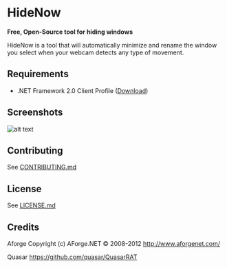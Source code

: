 # HideNow

**Free, Open-Source tool for hiding windows**

HideNow is a tool that will automatically minimize and rename the window you select when your webcam detects any type of movement.

Requirements
---
* .NET Framework 2.0 Client Profile ([Download](https://www.microsoft.com/en-us/download/details.aspx?id=16614))

Screenshots
---
![alt text](http://i.imgur.com/u42MnUu.png "HideNow")

Contributing
---
See [CONTRIBUTING.md](/CONTRIBUTING.md)

License
---
See [LICENSE.md](/LICENSE.md)

Credits
---

Aforge
Copyright (c) AForge.NET © 2008-2012 
http://www.aforgenet.com/

Quasar
https://github.com/quasar/QuasarRAT

